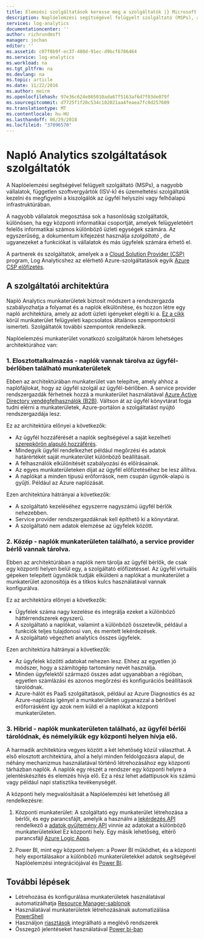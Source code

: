 ```yaml
---
title: Elemzési szolgáltatások keresse meg a szolgáltatók |} Microsoft Docs
description: Naplóelemzési segítségével felügyelt szolgáltató (MSPs), a nagyobb vállalatok független szoftver szállítói (ISV-k) és az üzemeltetési szolgáltatók kezelni és megfigyelni a kiszolgálók az ügyfél helyszíni vagy felhőalapú infrastruktúrában.
services: log-analytics
documentationcenter: ''
author: richrundmsft
manager: jochan
editor: ''
ms.assetid: c07f0b9f-ec37-480d-91ec-d9bcf6786464
ms.service: log-analytics
ms.workload: na
ms.tgt_pltfrm: na
ms.devlang: na
ms.topic: article
ms.date: 11/22/2016
ms.author: meirm
ms.openlocfilehash: 97e36c624e865010ada67f5163af6d7f03de079f
ms.sourcegitcommit: d7725f1f20c534c102021aa4feaea7fc0d257609
ms.translationtype: MT
ms.contentlocale: hu-HU
ms.lasthandoff: 06/29/2018
ms.locfileid: "37096570"
---
```

# <a name="log-analytics-features-for-service-providers"></a>Napló Analytics szolgáltatások szolgáltatók
A Naplóelemzési segítségével felügyelt szolgáltató (MSPs), a nagyobb vállalatok, független szoftvergyártók (ISV-k) és üzemeltetési szolgáltatók kezelni és megfigyelni a kiszolgálók az ügyfél helyszíni vagy felhőalapú infrastruktúrában. 

A nagyobb vállalatok megosztása sok a hasonlóság szolgáltatók, különösen, ha egy központi informatikai csoportját, amelyek felügyeletéért felelős informatikai számos különböző üzleti egységek számára. Az egyszerűség, a dokumentum kifejezést használja *szolgáltató* , de ugyanezeket a funkciókat is vállalatok és más ügyfelek számára érhető el.

A partnerek és szolgáltatók, amelyek a a [Cloud Solution Provider (CSP)](https://partner.microsoft.com/Solutions/cloud-reseller-overview) program, Log Analyticshez az elérhető Azure-szolgáltatások egyik [Azure CSP előfizetés](https://docs.microsoft.com/azure/cloud-solution-provider/overview/azure-csp-overview). 

## <a name="architectures-for-service-providers"></a>A szolgáltatói architektúra

Napló Analytics munkaterületek biztosít módszert a rendszergazda szabályozhatja a folyamat és a naplók elkülönítése, és hozzon létre egy napló architektúra, amely az adott üzleti igényeket elégíti ki a. [Ez a cikk](https://docs.microsoft.com/en-us/azure/log-analytics/log-analytics-manage-access) körül munkaterület felügyeleti kapcsolatos általános szempontokról ismerteti. Szolgáltatók további szempontok rendelkezik.

Naplóelemzési munkaterület vonatkozó szolgáltatók három lehetséges architektúrához van:

### <a name="1-distributed---logs-are-stored-in-workspaces-located-in-the-customers-tenant"></a>1. Elosztottalkalmazás - naplók vannak tárolva az ügyfél-bérlőben található munkaterületek 

Ebben az architektúrában munkaterület van telepítve, amely ahhoz a naplófájlokat, hogy az ügyfél szolgál az ügyfél-bérlőben. A service provider rendszergazdák férhetnek hozzá a munkaterület használatával [Azure Active Directory vendégfelhasználók (B2B)](https://docs.microsoft.com/en-us/azure/active-directory/b2b/what-is-b2b). Váltson át az ügyfél könyvtárat fogja tudni elérni a munkaterületek, Azure-portálon a szolgáltatást nyújtó rendszergazdája lesz.

Ez az architektúra előnyei a következők:
* Az ügyfél hozzáférését a naplók segítségével a saját kezelheti [szerepkörön alapuló hozzáférés](https://docs.microsoft.com/en-us/azure/role-based-access-control/overview).
* Mindegyik ügyfél rendelkezhet például megőrzési és adatok határértékét saját munkaterület különböző beállításait.
* A felhasználók elkülönítését szabályozási és előírásainak.
* Az egyes munkaterületeken díjat az ügyfél előfizetéséhez be lesz állítva.
* A naplókat a minden típusú erőforrások, nem csupán ügynök-alapú is gyűjti. Például az Azure naplózását.

Ezen architektúra hátrányai a következők:
* A szolgáltató kezeléséhez egyszerre nagyszámú ügyfél bérlők nehezebben.
* Service provider rendszergazdáknak kell építhető ki a könyvtárat.
* A szolgáltató nem adatok elemzése az ügyfelek között.

### <a name="2-central---logs-are-stored-in-workspace-located-in-the-service-provider-tenant"></a>2. Közép - naplók munkaterületen található, a service provider bérlő vannak tárolva.

Ebben az architektúrában a naplók nem tárolja az ügyfél bérlők, de csak egy központi helyen belül egy, a szolgáltató előfizetéssel. Az ügyfél virtuális gépeken telepített ügynökök tudják elküldeni a naplókat a munkaterület a munkaterület azonosítója és a titkos kulcs használatával vannak konfigurálva.

Ez az architektúra előnyei a következők:
* Ügyfelek száma nagy kezelése és integrálja ezeket a különböző háttérrendszerek egyszerű.
* A szolgáltató a naplókat, valamint a különböző összetevők, például a funkciók teljes tulajdonosi van, és mentett lekérdezések.
* A szolgáltató végezheti analytics összes ügyfelek.

Ezen architektúra hátrányai a következők:
* Az ügyfelek közötti adatokat nehezen lesz. Ehhez az egyetlen jó módszer, hogy a számítógép tartomány nevét használja.
* Minden ügyfelektől származó összes adat ugyanabban a régióban, egyetlen számlázási és azonos megőrzési és konfigurációs beállítások tárolódnak.
* Azure-hálót és PaaS szolgáltatások, például az Azure Diagnostics és az Azure-naplózás igényel a munkaterületen ugyanazzal a bérlővel erőforrásként így azok nem küldi el a naplókat a központi munkaterületen.

### <a name="3-hybrid---logs-are-stored-in-workspace-located-in-the-customers-tenant-and-some-of-them-are-pulled-to-a-central-location"></a>3. Hibrid - naplók munkaterületen található, az ügyfél bérlői tárolódnak, és némelyikük egy központi helyen hívja elő.

A harmadik architektúra vegyes között a két lehetőség közül választhat. A első elosztott architektúra, ahol a helyi minden feldolgozásra alapul, de néhány mechanizmus használatával történő létrehozásához egy központi tárházban naplók. A naplók egy részét a rendszer egy központi helyre a jelentéskészítés és elemzés hívja elő. Ez a rész lehet adattípusok kis számú vagy például napi statisztika tevékenységét.

A központi hely megvalósítását a Naplóelemzési két lehetőség áll rendelkezésre:

1. Központi munkaterület: A szolgáltató egy munkaterület létrehozása a bérlői, és egy parancsfájlt, amelyik a használni a [lekérdezés API](https://dev.loganalytics.io/) rendelkező a [adatok gyűjtemény API](log-analytics-data-collector-api.md) vinnie az adatokat a különböző munkaterületekkel Ez központi hely. Egy másik lehetőség, eltérő parancsfájl [Azure Logic Apps](https://docs.microsoft.com/en-us/azure/logic-apps/logic-apps-overview).

2. Power BI, mint egy központi helyen: a Power BI működhet, és a központi hely exportálásakor a különböző munkaterületekkel adatok segítségével Naplóelemzési integrációjával és [Power BI](log-analytics-powerbi.md). 


## <a name="next-steps"></a>További lépések
* Létrehozása és konfigurálása munkaterületek használatával automatizálhatja [Resource Manager-sablonok](log-analytics-template-workspace-configuration.md)
* Használatával munkaterületek létrehozásának automatizálása [PowerShell](log-analytics-powershell-workspace-configuration.md) 
* Használjon [riasztások](log-analytics-alerts.md) integrálható a meglévő rendszerek
* Összegző jelentéseket használatával [Power bi-ban](log-analytics-powerbi.md)

